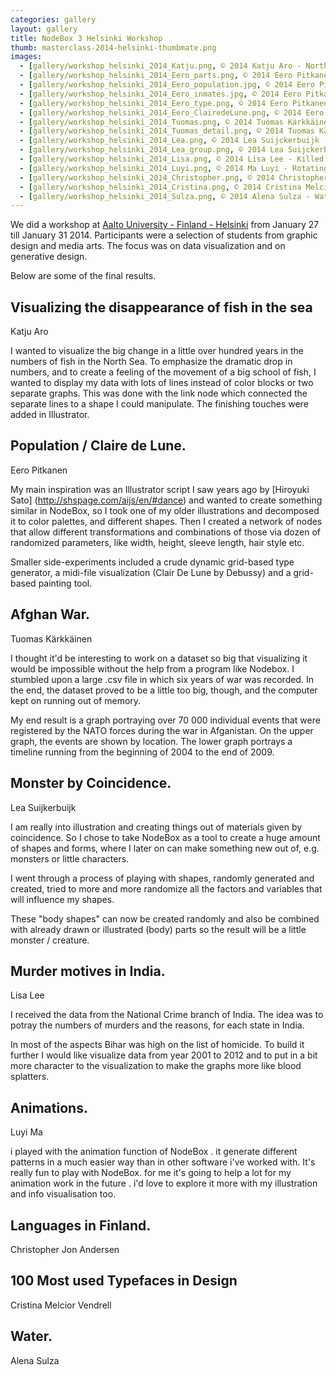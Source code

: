 ```yaml
---
categories: gallery
layout: gallery
title: NodeBox 3 Helsinki Workshop
thumb: masterclass-2014-helsinki-thumbmate.png
images:
  - [gallery/workshop_helsinki_2014_Katju.png, © 2014 Katju Aro - North Sea Fish]
  - [gallery/workshop_helsinki_2014_Eero_parts.png, © 2014 Eero Pitkanen - Human Parts]
  - [gallery/workshop_helsinki_2014_Eero_population.jpg, © 2014 Eero Pitkanen - Crowd Making]
  - [gallery/workshop_helsinki_2014_Eero_inmates.jpg, © 2014 Eero Pitkanen - Orange is the new Orange]
  - [gallery/workshop_helsinki_2014_Eero_type.png, © 2014 Eero Pitkanen - Grid Font]
  - [gallery/workshop_helsinki_2014_Eero_ClairedeLune.png, © 2014 Eero Pitkanen - Midi Viz]
  - [gallery/workshop_helsinki_2014_Tuomas.png, © 2014 Tuomas Kärkkäinen - 6 years Afghan war]
  - [gallery/workshop_helsinki_2014_Tuomas_detail.png, © 2014 Tuomas Kärkkäinen - Incident Detail]
  - [gallery/workshop_helsinki_2014_Lea.png, © 2014 Lea Suijckerbuijk - Creatures]
  - [gallery/workshop_helsinki_2014_Lea_group.png, © 2014 Lea Suijckerbuijk - More]
  - [gallery/workshop_helsinki_2014_Lisa.png, © 2014 Lisa Lee - Killed over What]
  - [gallery/workshop_helsinki_2014_Luyi.png, © 2014 Ma Luyi - Rotating Art]
  - [gallery/workshop_helsinki_2014_Christopher.png, © 2014 Christopher Andersen - Swedish and Sami]
  - [gallery/workshop_helsinki_2014_Cristina.png, © 2014 Cristina Melcior Vendrell - 100 Types]
  - [gallery/workshop_helsinki_2014_Sulza.png, © 2014 Alena Sulza - Water logo derivatives]
---
```


We did a workshop at [Aalto University - Finland - Helsinki](http://www.aalto.fi/en/) from January 27 till January 31 2014. Participants were a selection of students from graphic design and media arts. The focus was on data visualization and on generative design.

Below are some of the final results.

Visualizing the disappearance of fish in the sea
------------------------------------------------
<div class="by">Katju Aro</div>

I wanted to visualize the big change in a little over hundred years in the numbers of fish in the North Sea. To emphasize the dramatic drop in numbers, and to create a feeling of the movement of a big school of fish, I wanted to display my data with lots of lines instead of color blocks or two separate graphs. This was done with the link node which connected the separate lines to a shape I could manipulate. The finishing touches were added in Illustrator.

Population / Claire de Lune.
----------------------------
<div class="by">Eero Pitkanen</div>

My main inspiration was an Illustrator script I saw years ago by [Hiroyuki Sato] (http://shspage.com/aijs/en/#dance) and wanted to create something similar in NodeBox, so I took one of my older illustrations and decomposed it to color palettes, and different shapes. Then I created a network of nodes that allow different transformations and combinations of those via dozen of randomized parameters, like width, height, sleeve length, hair style etc.

Smaller side-experiments included a crude dynamic grid-based type generator, a midi-file visualization (Clair De Lune by Debussy) and a grid-based painting tool.

Afghan War.
------------------------
<div class="by">Tuomas Kärkkäinen</div>

I thought it'd be interesting to work on a dataset so big that visualizing it would be impossible without the help from a program like Nodebox. I stumbled upon a large .csv file in which six years of war was recorded. In the end, the dataset proved to be a little too big, though, and the computer kept on running out of memory.

My end result is a graph portraying over 70 000 individual events that were registered by the NATO forces during the war in Afganistan. On the upper graph, the events are shown by location. The lower graph portrays a timeline running from the beginning of 2004 to the end of 2009.

Monster by Coincidence.
-----------------------
<div class="by">Lea Suijkerbuijk</div>

I am really into illustration and creating things out of materials given by coincidence. So I chose to take NodeBox as a tool to create a huge amount of shapes and forms, where I later on can make something new out of, e.g. monsters or little characters.

I went through a process of playing with shapes, randomly generated and created, tried to more and more randomize all the factors and variables that will influence my shapes.

These "body shapes" can now be created randomly and also be combined with already drawn or illustrated (body) parts so the result will be a little monster / creature.

Murder motives in India.
------------------------
<div class="by">Lisa Lee</div>

I received the data from the National Crime branch of India. The idea was to potray the numbers of murders and the reasons, for each state in India.

In most of the aspects Bihar was high on the list of homicide. To build it further I would like visualize data from year 2001 to 2012 and to put in a bit more character to the visualization to make the graphs more like blood splatters.

Animations.
-----------
<div class="by">Luyi Ma</div>

i played with the animation function of NodeBox . it generate different patterns in a much easier way than in other software i've worked with.
It's really fun to play with NodeBox. for me it's going to help a lot for my animation work in the future . i'd love to explore it more with my illustration and info visualisation too.

Languages in Finland.
---------------------
<div class="by">Christopher Jon Andersen</div>

100 Most used Typefaces in Design
----------------------------------
<div class="by">Cristina Melcior Vendrell</div>

Water.
-------
<div class="by">Alena Sulza</div>

